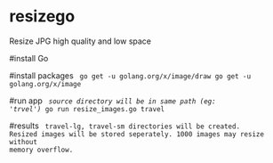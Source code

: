 # resizego
Resize JPG high quality and low space

#install Go

#install packages
<code>
go get -u golang.org/x/image/draw
go get -u golang.org/x/image
</code>

#run app
<code>
<i>source directory will be in same path (eg: 'trvel')</i>
go run resize_images.go travel
</code>

#results
<code>
travel-lg, travel-sm directories will be created.
Resized images will be stored seperately. 
1000 images may resize without memory overflow.
</code>

